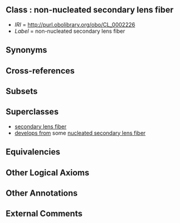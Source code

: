 
## Class : non-nucleated secondary lens fiber

 * *IRI* = http://purl.obolibrary.org/obo/CL_0002226
 * *Label* = non-nucleated secondary lens fiber

## Synonyms


## Cross-references


## Subsets


## Superclasses

 * [secondary lens fiber](../../CL/25/CL_0002225.md)
 * [develops from](../../RO/02/RO_0002202.md) some [nucleated secondary lens fiber](../../CL/27/CL_0002227.md)

## Equivalencies


## Other Logical Axioms


## Other Annotations


## External Comments

